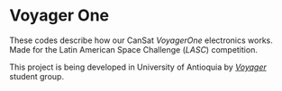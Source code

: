 # Voyager One

These codes describe how our CanSat *VoyagerOne* electronics works. Made for the Latin American Space Challenge (*LASC*) competition.

This project is being developed in University of Antioquia by [*Voyager*](https://grupoastra.github.io/voyager/) student group.